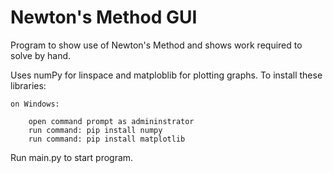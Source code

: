 # Newton's Method GUI

Program to show use of Newton's Method and shows work required to solve by hand.

Uses numPy for linspace and matploblib for plotting graphs.
To install these libraries:
    
    on Windows:
        
        open command prompt as admininstrator
        run command: pip install numpy
        run command: pip install matplotlib


Run main.py to start program.
